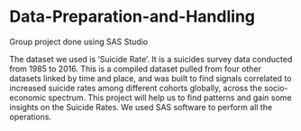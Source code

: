 # Data-Preparation-and-Handling
Group project done using SAS Studio

The dataset we used is ‘Suicide Rate’. It is a suicides survey data conducted from 1985 to 2016. This is a compiled dataset pulled from four other datasets linked by time and place, and was built to find signals correlated to increased suicide rates among different cohorts globally, across the socio-economic spectrum. This project will help us to find patterns and gain some insights on the Suicide Rates.
We used SAS software to perform all the operations.


